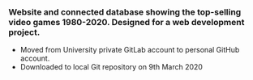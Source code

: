 ### Website and connected database showing the top-selling video games 1980-2020. Designed for a web development project.
- Moved from University private GitLab account to personal GitHub account.
- Downloaded to local Git repository on 9th March 2020
